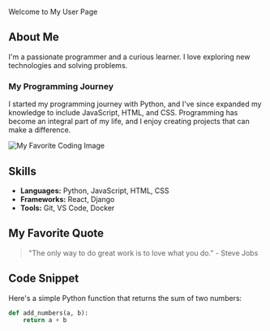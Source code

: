 Welcome to My User Page

## About Me

I'm a passionate programmer and a curious learner. I love exploring new technologies and solving problems.

### My Programming Journey

I started my programming journey with Python, and I've since expanded my knowledge to include JavaScript, HTML, and CSS. Programming has become an integral part of my life, and I enjoy creating projects that can make a difference.

![My Favorite Coding Image](https://media.istockphoto.com/id/537331500/photo/programming-code-abstract-technology-background-of-software-deve.jpg?s=612x612&w=0&k=20&c=jlYes8ZfnCmD0lLn-vKvzQoKXrWaEcVypHnB5MuO-g8=)

## Skills

- **Languages:** Python, JavaScript, HTML, CSS
- **Frameworks:** React, Django
- **Tools:** Git, VS Code, Docker

## My Favorite Quote

> "The only way to do great work is to love what you do." - Steve Jobs

## Code Snippet

Here's a simple Python function that returns the sum of two numbers:

```python
def add_numbers(a, b):
    return a + b
```
